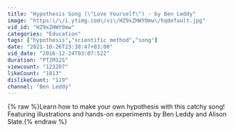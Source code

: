 ```yaml
---
title: "Hypothesis Song (\"Love Yourself\") - by Ben Leddy"
image: "https:\/\/i.ytimg.com\/vi\/HZ9xZHWY0mw\/hqdefault.jpg"
vid_id: "HZ9xZHWY0mw"
categories: "Education"
tags: ["hypothesis","scientific method","song"]
date: "2021-10-26T23:38:47+03:00"
vid_date: "2016-12-24T03:07:52Z"
duration: "PT2M12S"
viewcount: "123207"
likeCount: "1813"
dislikeCount: "119"
channel: "Ben Leddy"
---
```

{% raw %}Learn how to make your own hypothesis with this catchy song! Featuring illustrations and hands-on experiments by Ben Leddy and Alison Slate.{% endraw %}

